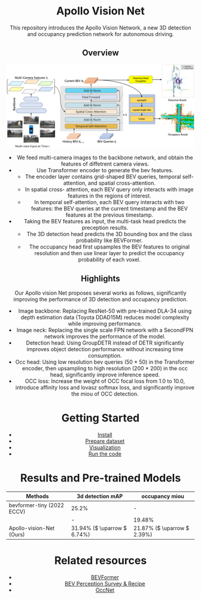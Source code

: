 <div align="center">

<!-- omit in toc -->
# Apollo Vision Net
This repository introduces the Apollo Vision Network, a new 3D detection and occupancy prediction network for autonomous driving.
## Overview

![teaser](assets/figs/model.png)

- We feed multi-camera images to the backbone network, and obtain the features of diffetrent camera views.
- Use Transformer encoder to generate the bev features.
  - The encoder layer contains grid-shaped BEV queries, temporal self-attention, and spatial cross-attention.
  - In spatial cross- attention, each BEV query only interacts with image features in the regions of interest. 
  - In temporal self-attention, each BEV query interacts with two features: the BEV queries at the current timestamp and the BEV features at the previous timestamp.
- Taking the BEV features as input, the multi-task head predicts the preception results.
  - The 3D detection head predicts the 3D bounding box and the class probability like BEVFormer.
  - The occupancy head first upsamples the BEV features to original resolution and then use linear layer to predict the occupancy probability of each voxel.

## Highlights

Our Apollo vision Net proposes several works as follows, significantly improving the performance of 3D detection and occupancy prediction.
- Image backbone: Replacing ResNet-50 with pre-trained DLA-34 using depth estimation data (Toyota DDAD15M) reduces model complexity while improving performance.
- Image neck: Replacing the single scale FPN network with a SecondFPN network improves the performance of the model.
- Detection head: Using GroupDETR instead of DETR significantly improves object detection performance without increasing time consumption.
- Occ head: Using low resolution bev queries (50 * 50) in the Transformer encoder, then upsampling to high resolution (200 * 200) in the occ head, significantly improve inference speed.
- OCC loss: Increase the weight of OCC focal loss from 1.0 to 10.0, introduce affinity loss and lovasz softmax loss, and significantly improve the miou of OCC detection.

# Getting Started
- [Install](docs/install.md)
- [Prepare dataset](docs/prepare_dataset.md)
- [Visualization](docs/visualization.md)
- [Run the code](docs/run.md)

# Results and Pre-trained Models

| Methods | 3d detection mAP | occupancy miou |
| -- | -- |-- |
| bevformer-tiny (2022 ECCV) | 25.2% |- |
|  | - | 19.48% |
| Apollo-vision-Net (Ours) |  31.94% ($ \uparrow $ 6.74%) | 21.87% ($ \uparrow $ 2.39%)|

# Related resources
- [BEVFormer](https://github.com/fundamentalvision/BEVFormer)
- [BEV Perception Survey & Recipe](https://github.com/OpenDriveLab/BEVPerception-Survey-Recipe)
- [OccNet](https://github.com/OpenDriveLab/OccNet/tree/occnet?tab=readme-ov-file)

